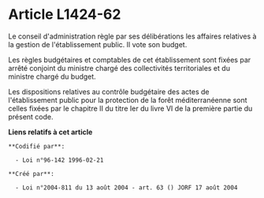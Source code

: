 # Article L1424-62

Le conseil d'administration règle par ses délibérations les affaires relatives à la gestion de l'établissement public. Il
vote son budget.

Les règles budgétaires et comptables de cet établissement sont fixées par arrêté conjoint du ministre chargé des
collectivités territoriales et du ministre chargé du budget.

Les dispositions relatives au contrôle budgétaire des actes de l'établissement public pour la protection de la forêt
méditerranéenne sont celles fixées par le chapitre II du titre Ier du livre VI de la première partie du présent code.

**Liens relatifs à cet article**

	**Codifié par**:

	  - Loi n°96-142 1996-02-21

	**Créé par**:

	  - Loi n°2004-811 du 13 août 2004 - art. 63 () JORF 17 août 2004
